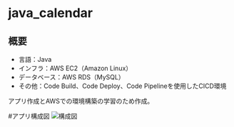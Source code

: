 # java_calendar

## 概要
* 言語：Java
* インフラ：AWS EC2（Amazon Linux）
* データベース：AWS RDS（MySQL）
* その他：Code Build、Code Deploy、Code Pipelineを使用したCICD環境

アプリ作成とAWSでの環境構築の学習のため作成。

#アプリ構成図
![構成図](https://user-images.githubusercontent.com/67324428/120909180-6ae58280-c6ad-11eb-9249-8a7191045e6a.png)
